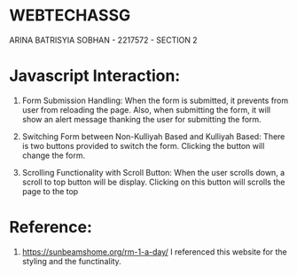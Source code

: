 # WEBTECHASSG
ARINA BATRISYIA SOBHAN - 2217572 - SECTION 2 

# Javascript Interaction:
1. Form Submission Handling:
   When the form is submitted, it prevents from user from reloading the page. Also, when submitting the form, it will show an alert message thanking the user for 
   submitting the form.

2. Switching Form between Non-Kulliyah Based and Kulliyah Based:
   There is two buttons provided to switch the form. Clicking the button will change the form.

3. Scrolling Functionality with Scroll Button:
   When the user scrolls down, a scroll to top button will be display. Clicking on this button will scrolls the page to the top


# Reference:

1. https://sunbeamshome.org/rm-1-a-day/
   I referenced this website for the styling and the functinality. 
